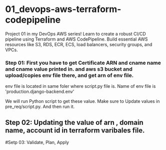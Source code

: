 # 01_devops-aws-terraform-codepipeline
Project 01 in my DevOps AWS series! Learn to create a robust CI/CD pipeline using Terraform and AWS CodePipeline. Build essential AWS resources like S3, RDS, ECR, ECS, load balancers, security groups, and VPCs.

### Step 01: First you have to get Certificate ARN and cname name and cname value printed in.  and aws s3 bucket and upload/copies env file there, and get arn of env file.
env file is located in same foler where script.py file is. Name of env file is 'production.django-backend.env'

We will run Python script to get these value. Make sure to Update values in pre_req/script.py. And then run it. 


## Step 02: Updating the value of arn , domain name, account id in terraform varibales file.


#Setp 03: Validate, Plan, Apply


